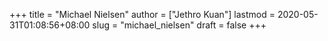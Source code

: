 +++
title = "Michael Nielsen"
author = ["Jethro Kuan"]
lastmod = 2020-05-31T01:08:56+08:00
slug = "michael_nielsen"
draft = false
+++
